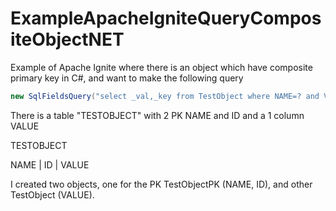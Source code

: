 # ExampleApacheIgniteQueryCompositeObjectNET
Example of Apache Ignite where there is an object which have composite primary key in C#, and want to make the following query
```C#
new SqlFieldsQuery("select _val,_key from TestObject where NAME=? and VALUE=?", "h1","value1"); 
```

There is a table "TESTOBJECT" with 2 PK NAME and ID and a 1 column VALUE

TESTOBJECT

NAME | ID | VALUE

I created two objects, one for the PK TestObjectPK  (NAME, ID), and other TestObject (VALUE).


